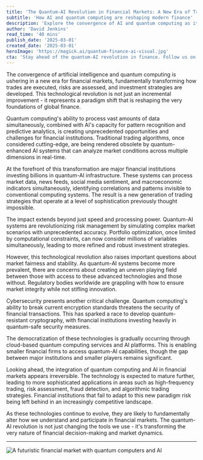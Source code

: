 ```yaml
---
title: 'The Quantum-AI Revolution in Financial Markets: A New Era of Trading'
subtitle: 'How AI and quantum computing are reshaping modern finance'
description: 'Explore the convergence of AI and quantum computing as it revolutionizes financial markets. Discover how these technologies transform trading strategies, risk management, and market analysis while raising questions about market fairness and security.'
author: 'David Jenkins'
read_time: '40 mins'
publish_date: '2025-03-01'
created_date: '2025-03-01'
heroImage: 'https://magick.ai/quantum-finance-ai-visual.jpg'
cta: 'Stay ahead of the quantum-AI revolution in finance. Follow us on LinkedIn for exclusive insights, expert analysis, and the latest developments in financial technology transformation.'
---
```


The convergence of artificial intelligence and quantum computing is ushering in a new era for financial markets, fundamentally transforming how trades are executed, risks are assessed, and investment strategies are developed. This technological revolution is not just an incremental improvement - it represents a paradigm shift that is reshaping the very foundations of global finance.

Quantum computing's ability to process vast amounts of data simultaneously, combined with AI's capacity for pattern recognition and predictive analytics, is creating unprecedented opportunities and challenges for financial institutions. Traditional trading algorithms, once considered cutting-edge, are being rendered obsolete by quantum-enhanced AI systems that can analyze market conditions across multiple dimensions in real-time.

At the forefront of this transformation are major financial institutions investing billions in quantum-AI infrastructure. These systems can process market data, news feeds, social media sentiment, and macroeconomic indicators simultaneously, identifying correlations and patterns invisible to conventional computing systems. The result is a new generation of trading strategies that operate at a level of sophistication previously thought impossible.

The impact extends beyond just speed and processing power. Quantum-AI systems are revolutionizing risk management by simulating complex market scenarios with unprecedented accuracy. Portfolio optimization, once limited by computational constraints, can now consider millions of variables simultaneously, leading to more refined and robust investment strategies.

However, this technological revolution also raises important questions about market fairness and stability. As quantum-AI systems become more prevalent, there are concerns about creating an uneven playing field between those with access to these advanced technologies and those without. Regulatory bodies worldwide are grappling with how to ensure market integrity while not stifling innovation.

Cybersecurity presents another critical challenge. Quantum computing's ability to break current encryption standards threatens the security of financial transactions. This has sparked a race to develop quantum-resistant cryptography, with financial institutions investing heavily in quantum-safe security measures.

The democratization of these technologies is gradually occurring through cloud-based quantum computing services and AI platforms. This is enabling smaller financial firms to access quantum-AI capabilities, though the gap between major institutions and smaller players remains significant.

Looking ahead, the integration of quantum computing and AI in financial markets appears irreversible. The technology is expected to mature further, leading to more sophisticated applications in areas such as high-frequency trading, risk assessment, fraud detection, and algorithmic trading strategies. Financial institutions that fail to adapt to this new paradigm risk being left behind in an increasingly competitive landscape.

As these technologies continue to evolve, they are likely to fundamentally alter how we understand and participate in financial markets. The quantum-AI revolution is not just changing the tools we use - it's transforming the very nature of financial decision-making and market dynamics.

---
![A futuristic financial market with quantum computers and AI](https://magick.ai/quantum-finance-ai-visual.jpg)